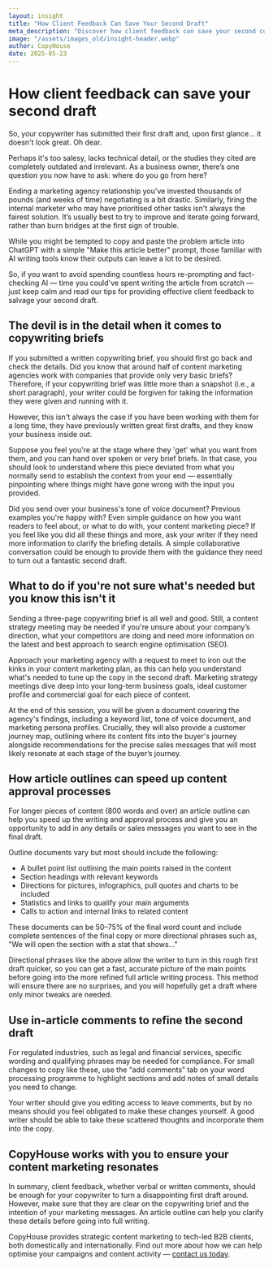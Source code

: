```yaml
---
layout: insight
title: "How Client Feedback Can Save Your Second Draft"
meta_description: "Discover how client feedback can save your second content marketing draft, and why it may be crucial to collaborate on copywriting briefs."
image: "/assets/images_old/insight-header.webp"
author: CopyHouse
date: 2025-05-23
---
```


# How client feedback can save your second draft

So, your copywriter has submitted their first draft and, upon first glance… it doesn't look great. Oh dear.

Perhaps it's too salesy, lacks technical detail, or the studies they cited are completely outdated and irrelevant. As a business owner, there’s one question you now have to ask: where do you go from here?

Ending a marketing agency relationship you've invested thousands of pounds (and weeks of time) negotiating is a bit drastic. Similarly, firing the internal marketer who may have prioritised other tasks isn't always the fairest solution. It’s usually best to try to improve and iterate going forward, rather than burn bridges at the first sign of trouble.

While you might be tempted to copy and paste the problem article into ChatGPT with a simple "Make this article better" prompt, those familiar with AI writing tools know their outputs can leave a lot to be desired.

So, if you want to avoid spending countless hours re-prompting and fact-checking AI — time you could've spent writing the article from scratch –– just keep calm and read our tips for providing effective client feedback to salvage your second draft.

## The devil is in the detail when it comes to copywriting briefs

If you submitted a written copywriting brief, you should first go back and check the details. Did you know that around half of content marketing agencies work with companies that provide only very basic briefs? Therefore, if your copywriting brief was little more than a snapshot (i.e., a short paragraph), your writer could be forgiven for taking the information they were given and running with it.

However, this isn't always the case if you have been working with them for a long time, they have previously written great first drafts, and they know your business inside out.

Suppose you feel you're at the stage where they 'get' what you want from them, and you can hand over spoken or very brief briefs. In that case, you should look to understand where this piece deviated from what you normally send to establish the context from your end — essentially pinpointing where things might have gone wrong with the input you provided.

Did you send over your business's tone of voice document? Previous examples you're happy with? Even simple guidance on how you want readers to feel about, or what to do with, your content marketing piece? If you feel like you did all these things and more, ask your writer if they need more information to clarify the briefing details. A simple collaborative conversation could be enough to provide them with the guidance they need to turn out a fantastic second draft.

## What to do if you're not sure what's needed but you know this isn't it

Sending a three-page copywriting brief is all well and good. Still, a content strategy meeting may be needed if you're unsure about your company’s direction, what your competitors are doing and need more information on the latest and best approach to search engine optimisation (SEO).

Approach your marketing agency with a request to meet to iron out the kinks in your content marketing plan, as this can help you understand what's needed to tune up the copy in the second draft. Marketing strategy meetings dive deep into your long-term business goals, ideal customer profile and commercial goal for each piece of content.

At the end of this session, you will be given a document covering the agency's findings, including a keyword list, tone of voice document, and marketing persona profiles. Crucially, they will also provide a customer journey map, outlining where its content fits into the buyer's journey alongside recommendations for the precise sales messages that will most likely resonate at each stage of the buyer’s journey.

## How article outlines can speed up content approval processes

For longer pieces of content (800 words and over) an article outline can help you speed up the writing and approval process and give you an opportunity to add in any details or sales messages you want to see in the final draft.

Outline documents vary but most should include the following:

- A bullet point list outlining the main points raised in the content  
- Section headings with relevant keywords  
- Directions for pictures, infographics, pull quotes and charts to be included  
- Statistics and links to qualify your main arguments  
- Calls to action and internal links to related content

These documents can be 50–75% of the final word count and include complete sentences of the final copy or more directional phrases such as, "We will open the section with a stat that shows…"

Directional phrases like the above allow the writer to turn in this rough first draft quicker, so you can get a fast, accurate picture of the main points before going into the more refined full article writing process. This method will ensure there are no surprises, and you will hopefully get a draft where only minor tweaks are needed.

## Use in-article comments to refine the second draft

For regulated industries, such as legal and financial services, specific wording and qualifying phrases may be needed for compliance. For small changes to copy like these, use the “add comments” tab on your word processing programme to highlight sections and add notes of small details you need to change.

Your writer should give you editing access to leave comments, but by no means should you feel obligated to make these changes yourself. A good writer should be able to take these scattered thoughts and incorporate them into the copy.

## CopyHouse works with you to ensure your content marketing resonates

In summary, client feedback, whether verbal or written comments, should be enough for your copywriter to turn a disappointing first draft around. However, make sure that they are clear on the copywriting brief and the intention of your marketing messages. An article outline can help you clarify these details before going into full writing.

CopyHouse provides strategic content marketing to tech-led B2B clients, both domestically and internationally. Find out more about how we can help optimise your campaigns and content activity — [contact us today](mailto:richard@copyhouse.io).
